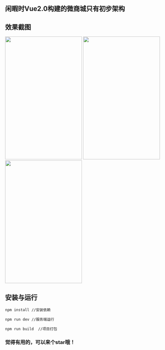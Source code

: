 ## 闲暇时Vue2.0构建的微商城只有初步架构


## 效果截图
<img src="https://github.com/93Qlin/shopping/blob/master/src/assets/img/index.png" width="250" height="400"> <img src="https://github.com/93Qlin/shopping/blob/master/src/assets/img/personalcenter.png" width="250" height="400">
<img src="https://github.com/93Qlin/shopping/blob/master/src/assets/img/goodType.png" width="250" height="400">



## 安装与运行

```
npm install //安装依赖

npm run dev //服务端运行

npm run build  //项目打包 
```

### 觉得有用的，可以来个star哦！
